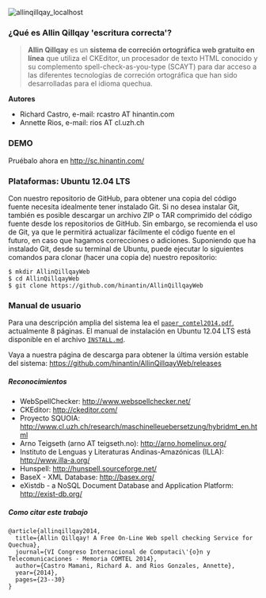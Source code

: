 ![allinqillqay_localhost](https://cloud.githubusercontent.com/assets/11825981/7220572/3fb0e660-e692-11e4-9608-62f79d644dc8.png)

### ¿Qué es Allin Qillqay 'escritura correcta'?

> **Allin Qillqay** es un **sistema de correción ortográfica web gratuito en línea** que utiliza el CKEditor, un procesador de texto HTML conocido y su 
> complemento spell-check-as-you-type (SCAYT) para dar acceso a las diferentes tecnologías de correción ortográfica que 
> han sido desarrolladas para el idioma quechua.

**Autores**
  * Richard Castro, e-mail: rcastro AT hinantin.com
  * Annette Rios, e-mail: rios AT cl.uzh.ch

### DEMO

Pruébalo ahora en http://sc.hinantin.com/

### Plataformas: Ubuntu 12.04 LTS

Con nuestro repositorio de GitHub, para obtener una copia del código fuente necesita idealmente tener instalado Git. 
Si no desea instalar Git, también es posible descargar un archivo ZIP o TAR comprimido del código fuente desde los repositorios de GitHub. 
Sin embargo, se recomienda el uso de Git, ya que le permitirá actualizar fácilmente el código fuente en el futuro, en caso que hagamos correcciones 
o adiciones. Suponiendo que ha instalado Git, desde su terminal de Ubuntu, puede ejecutar lo siguientes comandos para clonar (hacer una copia de) 
nuestro repositorio:

```
$ mkdir AllinQillqayWeb
$ cd AllinQillqayWeb
$ git clone https://github.com/hinantin/AllinQillqayWeb
```

### Manual de usuario

Para una descripción amplia del sistema lea el [`paper_comtel2014.pdf`](http://www.zora.uzh.ch/101905/1/paper_comtel2014.pdf "artículo COMTEL 2014"), 
actualmente 8 páginas. El manual de instalación en Ubuntu 12.04 LTS está disponible en el archivo 
[`INSTALL.md`](https://github.com/hinantin/AllinQillqayWeb/blob/master/INSTALL.md "guía de instalación").

Vaya a nuestra página de descarga para obtener la última versión estable del sistema:
https://github.com/hinantin/AllinQillqayWeb/releases

##### Reconocimientos

  * WebSpellChecker: http://www.webspellchecker.net/
  * CKEditor: http://ckeditor.com/
  * Proyecto SQUOIA: http://www.cl.uzh.ch/research/maschinelleuebersetzung/hybridmt_en.html
  * Arno Teigseth (arno AT teigseth.no): http://arno.homelinux.org/
  * Instituto de Lenguas y Literaturas Andinas-Amazónicas (ILLA): http://www.illa-a.org/
  * Hunspell: http://hunspell.sourceforge.net/
  * BaseX - XML Database: http://basex.org/ 
  * eXistdb - a NoSQL Document Database and Application Platform: http://exist-db.org/

##### Como citar este trabajo

```
@article{allinqillqay2014,
  title={Allin Qillqay! A Free On-Line Web spell checking Service for Quechua},
  journal={VI Congreso Internacional de Computaci\'{o}n y Telecomunicaciones - Memoria COMTEL 2014},
  author={Castro Mamani, Richard A. and Rios Gonzales, Annette},
  year={2014},
  pages={23--30}
}
```
